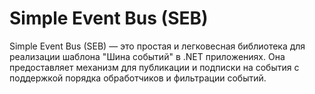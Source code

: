 # Simple Event Bus (SEB)

Simple Event Bus (SEB) — это простая и легковесная библиотека для реализации шаблона "Шина событий" в .NET приложениях. Она предоставляет механизм для публикации и подписки на события с поддержкой порядка обработчиков и фильтрации событий.
